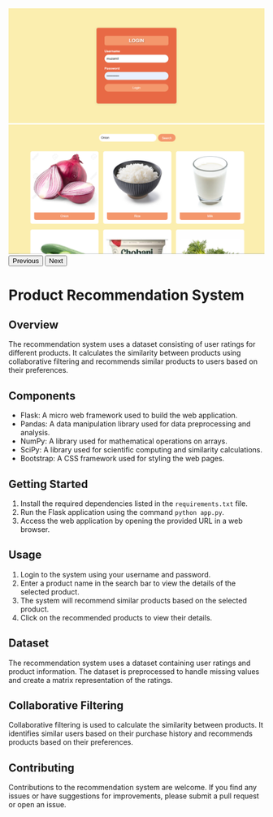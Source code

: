 <!DOCTYPE html>
<html>
<head>
   <link href="https://cdn.jsdelivr.net/npm/bootstrap@5.3.0-alpha3/dist/css/bootstrap.min.css" rel="stylesheet">
  </head>
<body>
 <div id="myCarousel" class="carousel slide" data-bs-ride="carousel">
        <div class="carousel-inner">
            <div class="carousel-item active">
                <img src="login.png" alt="Login Slide">
            </div>
            <div class="carousel-item">
                <img src="product.png" alt="Product Slide">
            </div>
        </div>
        <button class="carousel-control-prev" type="button" data-bs-target="#myCarousel" data-bs-slide="prev">
            <span class="carousel-control-prev-icon" aria-hidden="true"></span>
            <span class="visually-hidden">Previous</span>
        </button>
        <button class="carousel-control-next" type="button" data-bs-target="#myCarousel" data-bs-slide="next">
            <span class="carousel-control-next-icon" aria-hidden="true"></span>
            <span class="visually-hidden">Next</span>
        </button>
    </div>
  
  
  <h1>Product Recommendation System</h1>

  <h2>Overview</h2>
  <p>
    The recommendation system uses a dataset consisting of user ratings for different products. It calculates the similarity between products using collaborative filtering and recommends similar products to users based on their preferences.
  </p>

  <h2>Components</h2>
  <ul>
    <li>Flask: A micro web framework used to build the web application.</li>
    <li>Pandas: A data manipulation library used for data preprocessing and analysis.</li>
    <li>NumPy: A library used for mathematical operations on arrays.</li>
    <li>SciPy: A library used for scientific computing and similarity calculations.</li>
    <li>Bootstrap: A CSS framework used for styling the web pages.</li>
  </ul>

  <h2>Getting Started</h2>
  <ol>
    <li>Install the required dependencies listed in the <code>requirements.txt</code> file.</li>
    <li>Run the Flask application using the command <code>python app.py</code>.</li>
    <li>Access the web application by opening the provided URL in a web browser.</li>
  </ol>

  <h2>Usage</h2>
  <ol>
    <li>Login to the system using your username and password.</li>
    <li>Enter a product name in the search bar to view the details of the selected product.</li>
    <li>The system will recommend similar products based on the selected product.</li>
    <li>Click on the recommended products to view their details.</li>
  </ol>

  <h2>Dataset</h2>
  <p>
    The recommendation system uses a dataset containing user ratings and product information. The dataset is preprocessed to handle missing values and create a matrix representation of the ratings.
  </p>

  <h2>Collaborative Filtering</h2>
  <p>
    Collaborative filtering is used to calculate the similarity between products. It identifies similar users based on their purchase history and recommends products based on their preferences.
  </p>

  <h2>Contributing</h2>
  <p>
    Contributions to the recommendation system are welcome. If you find any issues or have suggestions for improvements, please submit a pull request or open an issue.
  </p>
<script src="https://cdn.jsdelivr.net/npm/bootstrap@5.3.0-alpha3/dist/js/bootstrap.bundle.min.js"></script>
</body>
</html>
